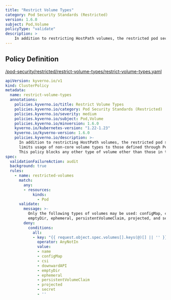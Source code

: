 ```yaml
---
title: "Restrict Volume Types"
category: Pod Security Standards (Restricted)
version: 1.6.0
subject: Pod,Volume
policyType: "validate"
description: >
    In addition to restricting HostPath volumes, the restricted pod security profile limits usage of non-core volume types to those defined through PersistentVolumes. This policy blocks any other type of volume other than those in the allow list.
---
```


## Policy Definition
<a href="https://github.com/JimBugwadia/kyverno-policies/raw/fix_annotations//pod-security/restricted/restrict-volume-types/restrict-volume-types.yaml" target="-blank">/pod-security/restricted/restrict-volume-types/restrict-volume-types.yaml</a>

```yaml
apiVersion: kyverno.io/v1
kind: ClusterPolicy
metadata:
  name: restrict-volume-types
  annotations:
    policies.kyverno.io/title: Restrict Volume Types
    policies.kyverno.io/category: Pod Security Standards (Restricted)
    policies.kyverno.io/severity: medium
    policies.kyverno.io/subject: Pod,Volume
    policies.kyverno.io/minversion: 1.6.0
    kyverno.io/kubernetes-version: "1.22-1.23"
    kyverno.io/kyverno-version: 1.6.0
    policies.kyverno.io/description: >-
      In addition to restricting HostPath volumes, the restricted pod security profile
      limits usage of non-core volume types to those defined through PersistentVolumes.
      This policy blocks any other type of volume other than those in the allow list.
spec:
  validationFailureAction: audit
  background: true
  rules:
    - name: restricted-volumes
      match:
        any:
        - resources:
            kinds:
              - Pod
      validate:
        message: >-
          Only the following types of volumes may be used: configMap, csi, downwardAPI,
          emptyDir, ephemeral, persistentVolumeClaim, projected, and secret.
        deny:
          conditions:
            all:
            - key: "{{ request.object.spec.volumes[].keys(@)[] || '' }}"
              operator: AnyNotIn
              value:
              - name
              - configMap
              - csi
              - downwardAPI
              - emptyDir
              - ephemeral
              - persistentVolumeClaim
              - projected
              - secret
              - ''
```
